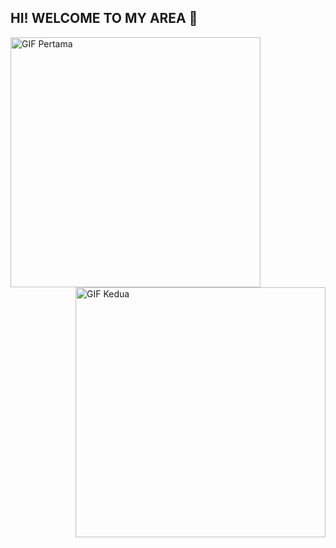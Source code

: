 ## HI! WELCOME TO MY AREA 👋

<!--
**zankifath/ZankiFath** is a ✨ _special_ ✨ repository because its `README.md` (this file) appears on your GitHub profile.

Here are some ideas to get you started:

- 🔭 I’m currently working on ...
- 🌱 I’m currently learning ...
- 👯 I’m looking to collaborate on ...
- 🤔 I’m looking for help with ...
- 💬 Ask me about ...
- 📫 How to reach me: ...
- 😄 Pronouns: ...
- ⚡ Fun fact: ...
--> 
<img src="https://media.giphy.com/media/v1.Y2lkPWVjZjA1ZTQ3cWwweDdodDhrcGwxcHhxa3I3dGNzdjR1cXZhMzRndzduYWR1azZzNiZlcD12MV9naWZzX3JlbGF0ZWQmY3Q9Zw/8gSh4No47eIGA/giphy.gif" alt="GIF Pertama" width="400" align="left">
<img src="https://media.giphy.com/media/v1.Y2lkPTc5MGI3NjExMXhkOTZwYjRkc2Q2M2cwb3RlbmdvenA1ZTRpZnp0NGU3c2tyeG80ZSZlcD12MV9naWZzX3NlYXJjaCZjdD1n/v7OFL1RGk1m4qTNsb2/giphy.gif" alt="GIF Kedua" width="400" align="right">
